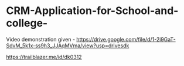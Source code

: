 # CRM-Application-for-School-and-college-
Video demonstration given - https://drive.google.com/file/d/1-2i9GaT-SdvM_5k1x-ss9h3_JJAqMVma/view?usp=drivesdk
        
https://trailblazer.me/id/dk0312
